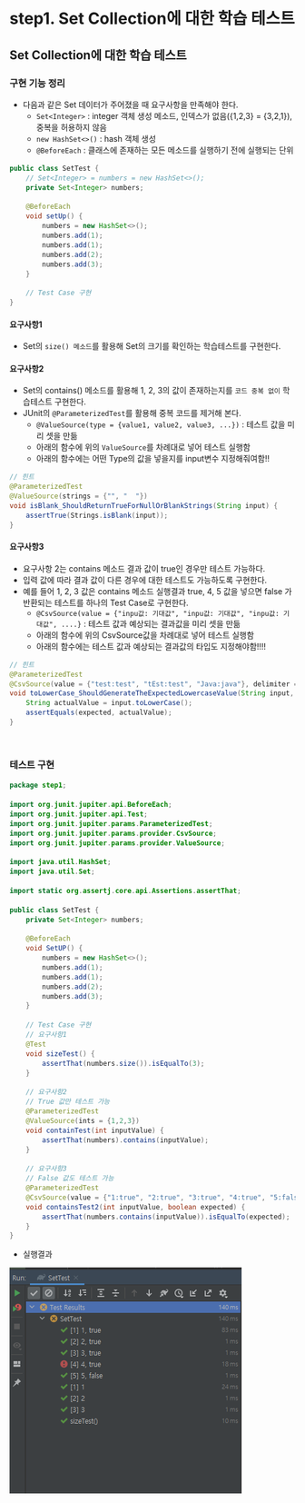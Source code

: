 step1. Set Collection에 대한 학습 테스트 
========================
Set Collection에 대한 학습 테스트
----------------------

### 구현 기능 정리 
- 다음과 같은 Set 데이터가 주어졌을 때 요구사항을 만족해야 한다.
    - `Set<Integer>` : integer 객체 생성 메소드, 인덱스가 없음({1,2,3} = {3,2,1}), 중복을 허용하지 않음
    - `new HashSet<>()` : hash 객체 생성
    -  `@BeforeEach` : 클래스에 존재하는 모든 메소드를 실행하기 전에 실행되는 단위
```java
public class SetTest {
    // Set<Integer> = numbers = new HashSet<>();
    private Set<Integer> numbers;

    @BeforeEach
    void setUp() {
        numbers = new HashSet<>();
        numbers.add(1);
        numbers.add(1);
        numbers.add(2);
        numbers.add(3);
    }
    
    // Test Case 구현
}
```
#### 요구사항1
- Set의 `size() 메소드`를 활용해 Set의 크기를 확인하는 학습테스트를 구현한다.

#### 요구사항2
- Set의 contains() 메소드를 활용해 1, 2, 3의 값이 존재하는지를 `코드 중복 없이` 학습테스트 구현한다.
- JUnit의 `@ParameterizedTest`를 활용해 중복 코드를 제거해 본다.
    - `@ValueSource(type = {value1, value2, value3, ...})` : 테스트 값을 미리 셋을 만듦
    - 아래의 함수에 위의 `ValueSource`를 차례대로 넣어 테스트 실행함
    - 아래의 함수에는 어떤 Type의 값을 넣을지를 input변수 지정해줘여함!!
```java
// 힌트
@ParameterizedTest
@ValueSource(strings = {"", "  "})
void isBlank_ShouldReturnTrueForNullOrBlankStrings(String input) {
    assertTrue(Strings.isBlank(input));
}
```
#### 요구사항3
- 요구사항 2는 contains 메소드 결과 값이 true인 경우만 테스트 가능하다. 
- 입력 값에 따라 결과 값이 다른 경우에 대한 테스트도 가능하도록 구현한다.
- 예를 들어 1, 2, 3 값은 contains 메소드 실행결과 true, 4, 5 값을 넣으면 false 가 반환되는 테스트를 하나의 Test Case로 구현한다.
    - `@CsvSource(value = {"inpu값: 기대값", "inpu값: 기대값", "inpu값: 기대값", ....}` : 테스트 값과 예상되는 결과값을 미리 셋을 만듦
    - 아래의 함수에 위의 CsvSource값을 차례대로 넣어 테스트 실행함
    - 아래의 함수에는 테스트 값과 예상되는 결과값의 타입도 지정해야함!!!!
```java
// 힌트
@ParameterizedTest
@CsvSource(value = {"test:test", "tEst:test", "Java:java"}, delimiter = ':')
void toLowerCase_ShouldGenerateTheExpectedLowercaseValue(String input, String expected) {
    String actualValue = input.toLowerCase();
    assertEquals(expected, actualValue);
}
```

<br/>

### 테스트 구현
```java
package step1;

import org.junit.jupiter.api.BeforeEach;
import org.junit.jupiter.api.Test;
import org.junit.jupiter.params.ParameterizedTest;
import org.junit.jupiter.params.provider.CsvSource;
import org.junit.jupiter.params.provider.ValueSource;

import java.util.HashSet;
import java.util.Set;

import static org.assertj.core.api.Assertions.assertThat;

public class SetTest {
    private Set<Integer> numbers;

    @BeforeEach
    void SetUP() {
        numbers = new HashSet<>();
        numbers.add(1);
        numbers.add(1);
        numbers.add(2);
        numbers.add(3);
    }

    // Test Case 구현
    // 요구사항1
    @Test
    void sizeTest() {
        assertThat(numbers.size()).isEqualTo(3);
    }

    // 요구사항2
    // True 값만 테스트 가능
    @ParameterizedTest
    @ValueSource(ints = {1,2,3})
    void containTest(int inputValue) {
        assertThat(numbers).contains(inputValue);
    }

    // 요구사항3
    // False 값도 테스트 가능
    @ParameterizedTest
    @CsvSource(value = {"1:true", "2:true", "3:true", "4:true", "5:false",}, delimiter = ':')
    void containsTest2(int inputValue, boolean expected) {
        assertThat(numbers.contains(inputValue)).isEqualTo(expected);
    }
}
```
- 실행결과

![exception](../../img/SetTest.PNG)